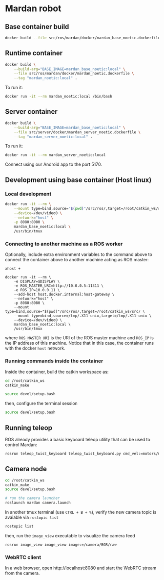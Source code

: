 # Mardan robot

## Base container build

```bash
docker build --file src/ros/mardan/docker/mardan_base_noetic.dockerfile --tag "mardan_base_noetic:local" .
```

## Runtime container

```bash
docker build \
    --build-arg="BASE_IMAGE=mardan_base_noetic:local" \
    --file src/ros/mardan/docker/mardan_noetic.dockerfile \
    --tag "mardan_noetic:local" .
```

To run it:

```bash
docker run -it --rm mardan_noetic:local /bin/bash
```

## Server container

```bash
docker build \
    --build-arg="BASE_IMAGE=mardan_base_noetic:local" \
    --file src/server/docker/mardan_server_noetic.dockerfile \
    --tag "mardan_server_noetic:local" .
```

To run it:

```bash
docker run -it --rm mardan_server_noetic:local
```

Connect using our Android app to the port 5170.

## Development using base container (Host linux)

### Local development

```bash
docker run -it --rm \
    --mount type=bind,source="$(pwd)"/src/ros/,target=/root/catkin_ws/src/ \
    --device=/dev/video0 \
    --network="host" \
    -p 8080:8080 \
    mardan_base_noetic:local \
    /usr/bin/tmux
```

### Connecting to another machine as a ROS worker

Optionally, include extra environment variables to the command above to connect the container above to another machine acting as ROS master:

```
xhost +

docker run -it --rm \
    -e DISPLAY=$DISPLAY \
    -e ROS_MASTER_URI=http://10.0.0.5:11311 \
    -e ROS_IP=10.0.0.11 \
    --add-host host.docker.internal:host-gateway \
    --network="host" \
    -p 8080:8080 \
    --mount type=bind,source="$(pwd)"/src/ros/,target=/root/catkin_ws/src/ \
    --mount type=bind,source=/tmp/.X11-unix,target=/tmp/.X11-unix \
    --device=/dev/video0 \
    mardan_base_noetic:local \
    /usr/bin/tmux
```

where `ROS_MASTER_URI` is the URI of the ROS master machine and `ROS_IP` is the IP address of this machine. Notice that in this case, the container runs with the docker `host` network.


### Running commands inside the container

Inside the container, build the catkin workspace as:

```bash
cd /root/catkin_ws
catkin_make

source devel/setup.bash
```

then, configure the terminal session

```bash
source devel/setup.bash
```


## Running teleop

ROS already provides a basic keyboard teleop utility that can be used to control Mardan:

```bash
rosrun teleop_twist_keyboard teleop_twist_keyboard.py cmd_vel:=motors/motor_twist
```

## Camera node

```bash
cd /root/catkin_ws
catkin_make
source devel/setup.bash

# run the camera launcher
roslaunch mardan camera.launch
```

In another tmux terminal (use `CTRL + B + %`), verify the new camera topic is avaiable via `rostopic list`

```bash
rostopic list
```

then, run the `image_view` executable to visualize the camera feed

```bash
rosrun image_view image_view image:=/camera/BGR/raw
```

### WebRTC client

In a web browser, open http://localhost:8080 and start the WebRTC stream from the camera.
